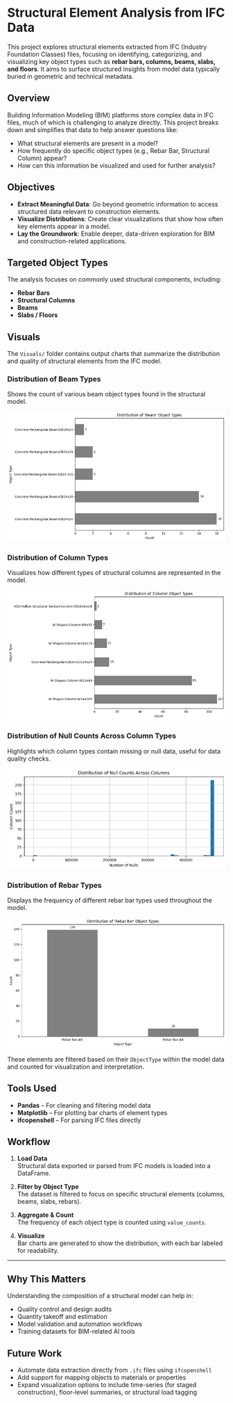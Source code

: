 # Structural Element Analysis from IFC Data

This project explores structural elements extracted from IFC (Industry Foundation Classes) files, focusing on identifying, categorizing, and visualizing key object types such as **rebar bars, columns, beams, slabs, and floors**. It aims to surface structured insights from model data typically buried in geometric and technical metadata.

## Overview

Building Information Modeling (BIM) platforms store complex data in IFC files, much of which is challenging to analyze directly. This project breaks down and simplifies that data to help answer questions like:

- What structural elements are present in a model?
- How frequently do specific object types (e.g., Rebar Bar, Structural Column) appear?
- How can this information be visualized and used for further analysis?

## Objectives

- **Extract Meaningful Data**: Go beyond geometric information to access structured data relevant to construction elements.
- **Visualize Distributions**: Create clear visualizations that show how often key elements appear in a model.
- **Lay the Groundwork**: Enable deeper, data-driven exploration for BIM and construction-related applications.

## Targeted Object Types

The analysis focuses on commonly used structural components, including:

- **Rebar Bars**  
- **Structural Columns**  
- **Beams**  
- **Slabs / Floors**  

## Visuals

The `Visuals/` folder contains output charts that summarize the distribution and quality of structural elements from the IFC model.

### Distribution of Beam Types
Shows the count of various beam object types found in the structural model.

![Distribution of Beam Types](Visuals/Distribution%20of%20Beam%20types.png)


### Distribution of Column Types
Visualizes how different types of structural columns are represented in the model.

![Distribution of Column Types](Visuals/Distribution%20of%20column%20types.png)


### Distribution of Null Counts Across Column Types
Highlights which column types contain missing or null data, useful for data quality checks.

![Distribution of Null Counts Across Column Types](Visuals/Distribution%20of%20Null%20Counts%20Across%20Column%20types.png)


### Distribution of Rebar Types
Displays the frequency of different rebar bar types used throughout the model.

![Distribution of Rebar Types](Visuals/Distribution%20of%20Rebar%20types.png)

These elements are filtered based on their `ObjectType` within the model data and counted for visualization and interpretation.

## Tools Used

- **Pandas** – For cleaning and filtering model data
- **Matplotlib** – For plotting bar charts of element types
- **ifcopenshell** – For parsing IFC files directly

## Workflow

1. **Load Data**  
   Structural data exported or parsed from IFC models is loaded into a DataFrame.

2. **Filter by Object Type**  
   The dataset is filtered to focus on specific structural elements (columns, beams, slabs, rebars).

3. **Aggregate & Count**  
   The frequency of each object type is counted using `value_counts`.

4. **Visualize**  
   Bar charts are generated to show the distribution, with each bar labeled for readability.

---

## Why This Matters

Understanding the composition of a structural model can help in:

- Quality control and design audits  
- Quantity takeoff and estimation  
- Model validation and automation workflows  
- Training datasets for BIM-related AI tools

## Future Work

- Automate data extraction directly from `.ifc` files using `ifcopenshell`
- Add support for mapping objects to materials or properties
- Expand visualization options to include time-series (for staged construction), floor-level summaries, or structural load tagging


